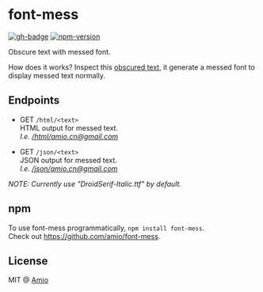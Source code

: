 # font-mess

[![gh-badge][gh-badge]][gh-link] [![npm-version][npm-badge]][npm-link]

Obscure text with messed font.

How does it works? Inspect this [obscured text][example],
it generate a messed font to display messed text normally.

## Endpoints

- GET `/html/<text>`  
  HTML output for messed text.  
  _I.e. [/html/amio.cn@gmail.com](https://mess.now.sh/html/amio.cn@gmail.com)_

- GET `/json/<text>`  
  JSON output for messed text.  
  _I.e. [/json/amio.cn@gmail.com](https://mess.now.sh/json/amio.cn@gmail.com)_

_NOTE: Currently use "DroidSerif-Italic.ttf" by default._

## npm

To use font-mess programmatically, `npm install font-mess`.  
Check out https://github.com/amio/font-mess.

## License

MIT @ [Amio][author]

[screenshot]: https://user-images.githubusercontent.com/215282/28828751-52a0ac50-7697-11e7-861e-4d4ef1e75563.png
[npm-badge]:  https://img.shields.io/npm/v/font-mess.svg?style=flat-square
[npm-link]:   https://www.npmjs.com/package/font-mess
[gh-badge]:   https://img.shields.io/badge/GitHub-amio%2Ffont--mess-blue.svg?style=flat-square
[gh-link]:    https://github.com/amio/font-mess
[author]:     https://github.com/amio
[example]:    https://mess.now.sh/html/Ezekiel%2025:17.%20The%20path%20of%20the%20righteous%20man%20is%20beset%20on%20all%20sides%20by%20the%20inequities%20of%20the%20selfish%20and%20the%20tyranny%20of%20evil%20men.%20Blessed%20is%20he%20who,%20in%20the%20name%20of%20charity%20and%20good%20will,%20shepherds%20the%20weak%20through%20the%20valley%20of%20the%20darkness,%20for%20he%20is%20truly%20his%20brother%E2%80%99s%20keeper%20and%20the%20finder%20of%20lost%20children.

